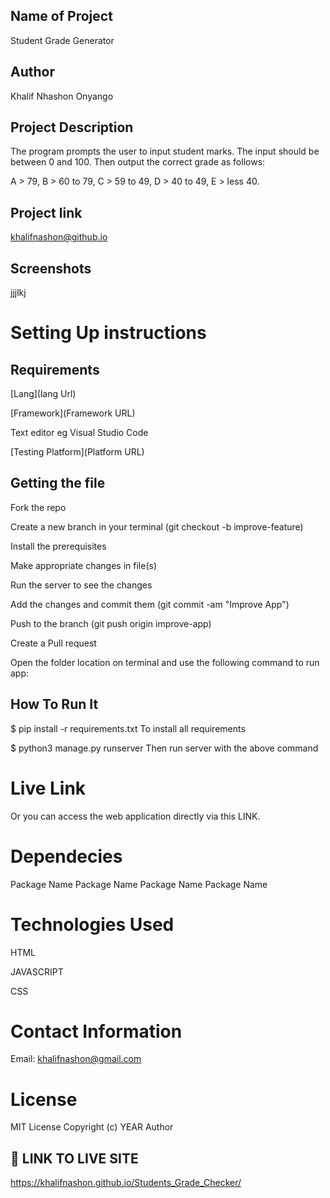 
## Name of Project
Student Grade Generator
## Author
Khalif Nhashon Onyango
## Project Description
The program prompts the user to input student marks. The input should be between 0 and 100. Then output the correct grade as follows: 

A > 79, B > 60 to 79, C > 59 to 49, D > 40 to 49, E > less 40.

 
## Project link
khalifnashon@github.io
## Screenshots

jjjlkj
# Setting Up instructions
## Requirements
[Lang](lang Url)

[Framework](Framework URL)

Text editor eg Visual Studio Code

[Testing Platform](Platform URL)

## Getting the file
Fork the repo

Create a new branch in your terminal (git checkout -b improve-feature)

Install the prerequisites

Make appropriate changes in file(s)

Run the server to see the changes

Add the changes and commit them (git commit -am "Improve App")

Push to the branch (git push origin improve-app)

Create a Pull request

Open the folder location on terminal and use the following command to run app:

## How To Run It
$ pip install -r requirements.txt To install all requirements

$ python3 manage.py runserver Then run server with the above command




# Live Link
Or you can access the web application directly via this LINK.
# Dependecies
Package Name
Package Name
Package Name
Package Name
# Technologies Used
HTML

JAVASCRIPT

CSS
# Contact Information
Email: khalifnashon@gmail.com
# License
MIT License Copyright (c) YEAR Author
## 🔗 LINK TO LIVE SITE
https://khalifnashon.github.io/Students_Grade_Checker/
